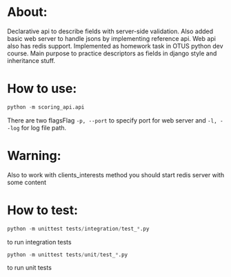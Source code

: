 # About:
Declarative api to describe fields with server-side validation. Also added basic web server to handle jsons by implementing reference api. Web api also has redis support. Implemented as homework task in OTUS python dev course. Main purpose to practice descriptors as fields in django style and inheritance stuff.

# How to use:
```python
python -m scoring_api.api
```

There are two flagsFlag `-p, --port` to specify port for web server and `-l, --log` for log file path. 

# Warning:
Also to work with clients_interests method you should start redis server with some content

# How to test:
```python
python -m unittest tests/integration/test_*.py
```
to run integration tests
```python
python -m unittest tests/unit/test_*.py
```
to run unit tests
